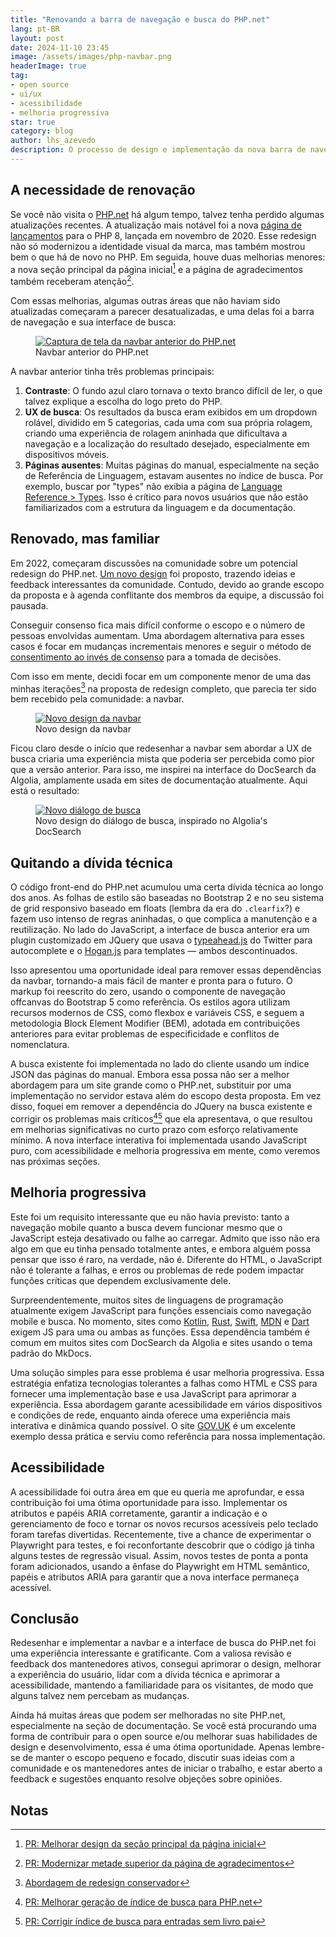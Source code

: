 ```yaml
---
title: "Renovando a barra de navegação e busca do PHP.net"
lang: pt-BR
layout: post
date: 2024-11-10 23:45
image: /assets/images/php-navbar.png
headerImage: true
tag:
- open source
- ui/ux
- acessibilidade
- melhoria progressiva
star: true
category: blog
author: lhs_azevedo
description: O processo de design e implementação da nova barra de navegação e interface de busca do PHP.net.
---
```


## A necessidade de renovação
Se você não visita o [PHP.net](https://www.php.net) há algum tempo, talvez tenha
perdido algumas atualizações recentes. A atualização mais notável foi a nova
[página de lançamentos](https://www.php.net/releases/8.3) para o PHP 8, lançada
em novembro de 2020. Esse redesign não só modernizou a identidade visual da
marca, mas também mostrou bem o que há de novo no PHP. Em seguida, houve duas
melhorias menores: a nova seção principal da página inicial[^1] e a página de
agradecimentos também receberam atenção[^2].

Com essas melhorias, algumas outras áreas que não haviam sido atualizadas
começaram a parecer desatualizadas, e uma delas foi a barra de navegação e sua
interface de busca:

<figure class="bigger-image">
    <a
        target="_blank"
        href="/assets/images/2024-11-07-refreshing-the-php-navbar-design/previous.png"
    >
        <img
            alt="Captura de tela da navbar anterior do PHP.net"
            src="/assets/images/2024-11-07-refreshing-the-php-navbar-design/previous.png"
        >
    </a>
    <figcaption class="caption">Navbar anterior do PHP.net</figcaption>
</figure>

A navbar anterior tinha três problemas principais:
1. **Contraste**: O fundo azul claro tornava o texto branco difícil de ler, o
   que talvez explique a escolha do logo preto do PHP.
2. **UX de busca**: Os resultados da busca eram exibidos em um dropdown rolável,
   dividido em 5 categorias, cada uma com sua própria rolagem, criando uma
   experiência de rolagem aninhada que dificultava a navegação e a localização
   do resultado desejado, especialmente em dispositivos móveis.
3. **Páginas ausentes**: Muitas páginas do manual, especialmente na seção de
   Referência de Linguagem, estavam ausentes no índice de busca. Por exemplo,
   buscar por "types" não exibia a página de [Language Reference >
   Types](https://www.php.net/manual/en/language.types.php). Isso é crítico para
   novos usuários que não estão familiarizados com a estrutura da linguagem e da
   documentação.

## Renovado, mas familiar
Em 2022, começaram discussões na comunidade sobre um potencial redesign do
PHP.net. [Um novo
design](https://github.com/php/web-php/pull/602#issuecomment-1207166889) foi
proposto, trazendo ideias e feedback interessantes da comunidade. Contudo,
devido ao grande escopo da proposta e à agenda conflitante dos membros da
equipe, a discussão foi pausada.

Conseguir consenso fica mais difícil conforme o escopo e o número de pessoas
envolvidas aumentam. Uma abordagem alternativa para esses casos é focar em
mudanças incrementais menores e seguir o método de [consentimento ao invés de
consenso](https://www.hoop.app/blog/choose-consent-over-consensus-for-better-decision-making)
para a tomada de decisões.

Com isso em mente, decidi focar em um componente menor de uma das minhas
iterações[^3] na proposta de redesign completo, que parecia ter sido bem
recebido pela comunidade: a navbar.

<figure class="bigger-image">
    <a
        target="_blank"
        href="/assets/images/2024-11-07-refreshing-the-php-navbar-design/pt-BR/new.png"
    >
        <img
            alt="Novo design da navbar"
            src="/assets/images/2024-11-07-refreshing-the-php-navbar-design/pt-BR/new.png"
        >
    </a>
    <figcaption class="caption">Novo design da navbar</figcaption>
</figure>

Ficou claro desde o início que redesenhar a navbar sem abordar a UX de busca
criaria uma experiência mista que poderia ser percebida como pior que a versão
anterior. Para isso, me inspirei na interface do DocSearch da Algolia,
amplamente usada em sites de documentação atualmente. Aqui está o resultado:

<figure class="bigger-image">
    <a
        target="_blank"
        href="/assets/images/2024-11-07-refreshing-the-php-navbar-design/pt-BR/new-search.png"
    >
        <img
            alt="Novo diálogo de busca"
            src="/assets/images/2024-11-07-refreshing-the-php-navbar-design/pt-BR/new-search.png"
        >
    </a>
    <figcaption class="caption">
        Novo design do diálogo de busca, inspirado no Algolia's DocSearch
    </figcaption>
</figure>

## Quitando a dívida técnica
O código front-end do PHP.net acumulou uma certa dívida técnica ao longo dos
anos. As folhas de estilo são baseadas no Bootstrap 2 e no seu sistema de grid
responsivo baseado em floats (lembra da era do `.clearfix`?) e fazem uso intenso
de regras aninhadas, o que complica a manutenção e a reutilização. No lado do
JavaScript, a interface de busca anterior era um plugin customizado em JQuery
que usava o [typeahead.js](https://twitter.github.io/typeahead.js/) do Twitter
para autocomplete e o [Hogan.js](https://twitter.github.io/hogan.js/) para
templates — ambos descontinuados.

Isso apresentou uma oportunidade ideal para remover essas dependências da
navbar, tornando-a mais fácil de manter e pronta para o futuro. O markup foi
reescrito do zero, usando o componente de navegação offcanvas do Bootstrap 5
como referência. Os estilos agora utilizam recursos modernos de CSS, como
flexbox e variáveis CSS, e seguem a metodologia Block Element Modifier (BEM),
adotada em contribuições anteriores para evitar problemas de especificidade e
conflitos de nomenclatura.

A busca existente foi implementada no lado do cliente usando um índice JSON das
páginas do manual. Embora essa possa não ser a melhor abordagem para um site
grande como o PHP.net, substituir por uma implementação no servidor estava além
do escopo desta proposta. Em vez disso, foquei em remover a dependência do
JQuery na busca existente e corrigir os problemas mais críticos[^4][^5] que ela
apresentava, o que resultou em melhorias significativas no curto prazo com
esforço relativamente mínimo. A nova interface interativa foi implementada
usando JavaScript puro, com acessibilidade e melhoria progressiva em mente, como
veremos nas próximas seções.

## Melhoria progressiva
Este foi um requisito interessante que eu não havia previsto: tanto a navegação
mobile quanto a busca devem funcionar mesmo que o JavaScript esteja desativado
ou falhe ao carregar. Admito que isso não era algo em que eu tinha pensado
totalmente antes, e embora alguém possa pensar que isso é raro, na verdade, não
é. Diferente do HTML, o JavaScript não é tolerante a falhas, e erros ou
problemas de rede podem impactar funções críticas que dependem exclusivamente
dele.

Surpreendentemente, muitos sites de linguagens de programação atualmente exigem
JavaScript para funções essenciais como navegação mobile e busca. No momento,
sites como [Kotlin](https://kotlinlang.org/docs/home.html),
[Rust](https://doc.rust-lang.org/book/),
[Swift](https://docs.swift.org/swift-book/documentation/the-swift-programming-language/),
[MDN](developer.mozilla.org) e [Dart](https://dart.dev/) exigem JS para uma ou
ambas as funções. Essa dependência também é comum em muitos sites com DocSearch
da Algolia e sites usando o tema padrão do MkDocs.

Uma solução simples para esse problema é usar melhoria progressiva. Essa
estratégia enfatiza tecnologias tolerantes a falhas como HTML e CSS para
fornecer uma implementação base e usa JavaScript para aprimorar a experiência.
Essa abordagem garante acessibilidade em vários dispositivos e condições de
rede, enquanto ainda oferece uma experiência mais interativa e dinâmica quando
possível. O site [GOV.UK](https://gov.uk/) é um excelente exemplo dessa prática
e serviu como referência para nossa implementação.

## Acessibilidade
A acessibilidade foi outra área em que eu queria me aprofundar, e essa
contribuição foi uma ótima oportunidade para isso. Implementar os atributos e
papéis ARIA corretamente, garantir a indicação e o gerenciamento de foco e
tornar os novos recursos acessíveis pelo teclado foram tarefas divertidas.
Recentemente, tive a chance de experimentar o Playwright para testes, e foi
reconfortante descobrir que o código já tinha alguns testes de regressão visual.
Assim, novos testes de ponta a ponta foram adicionados, usando a ênfase do
Playwright em HTML semântico, papéis e atributos ARIA para garantir que a nova
interface permaneça acessível.

## Conclusão
Redesenhar e implementar a navbar e a interface de busca do PHP.net foi uma
experiência interessante e gratificante. Com a valiosa revisão e feedback dos
mantenedores ativos, consegui aprimorar o design, melhorar a experiência do
usuário, lidar com a dívida técnica e aprimorar a acessibilidade, mantendo a
familiaridade para os visitantes, de modo que alguns talvez nem percebam as
mudanças.

Ainda há muitas áreas que podem ser melhoradas no site PHP.net, especialmente na
seção de documentação. Se você está procurando uma forma de contribuir para o
open source e/ou melhorar suas habilidades de design e desenvolvimento, essa é
uma ótima oportunidade. Apenas lembre-se de manter o escopo pequeno e focado,
discutir suas ideias com a comunidade e os mantenedores antes de iniciar o
trabalho, e estar aberto a feedback e sugestões enquanto resolve objeções sobre
opiniões.

## Notas

[^1]: [PR: Melhorar design da seção principal da página inicial](https://github.com/php/web-php/pull/459)
[^2]: [PR: Modernizar metade superior da página de agradecimentos](https://github.com/php/web-php/pull/684)
[^3]: [Abordagem de redesign conservador](https://github.com/php/web-php/pull/602#issuecomment-1207166889)
[^4]: [PR: Melhorar geração de índice de busca para PHP.net](https://github.com/php/phd/pull/154)
[^5]: [PR: Corrigir índice de busca para entradas sem livro pai](https://github.com/php/phd/pull/160)

